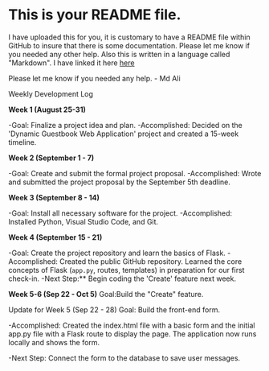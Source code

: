 # This is your README file.

I have uploaded this for you, it is customary to have a README file within GitHub to insure that there is some documentation. Please let me know if you needed any other help. Also this is written in a language called "Markdown". I have linked it here [here](https://docs.github.com/en/get-started/writing-on-github/getting-started-with-writing-and-formatting-on-github/basic-writing-and-formatting-syntax)

Please let me know if you needed any help. - Md Ali

Weekly Development Log

**Week 1 (August 25-31)**

-Goal: Finalize a project idea and plan.
-Accomplished: Decided on the 'Dynamic Guestbook Web Application' project and created a 15-week timeline. 

**Week 2 (September 1 - 7)**

-Goal: Create and submit the formal project proposal.
-Accomplished: Wrote and submitted the project proposal by the September 5th deadline.

**Week 3 (September 8 - 14)**

-Goal: Install all necessary software for the project.
-Accomplished: Installed Python, Visual Studio Code, and Git.

**Week 4 (September 15 - 21)**

-Goal: Create the project repository and learn the basics of Flask.
-Accomplished: Created the public GitHub repository. Learned the core concepts of Flask (`app.py`, routes, templates) in preparation for our first check-in.
-Next Step:** Begin coding the 'Create' feature next week.

**Week 5-6 (Sep 22 - Oct 5)**
Goal:Build the "Create" feature. 

Update for Week 5 (Sep 22 - 28)
Goal: Build the front-end form.

-Accomplished: Created the index.html file with a basic form and the initial app.py file with a Flask route to display the page. The application now runs locally and shows the form.

-Next Step: Connect the form to the database to save user messages.
